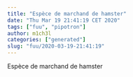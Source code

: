 ```yaml
---
title: "Espèce de marchand de hamster"
date: "Thu Mar 19 21:41:19 CET 2020"
tags: ["fuu", "pipotron"]
author: m1ch3l
categories: ["generated"]
slug: "fuu/2020-03-19-21:41:19"
---
```


Espèce de marchand de hamster
